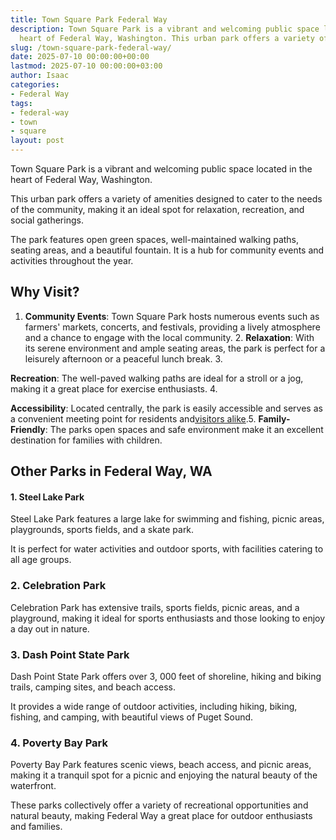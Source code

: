 ```yaml
---
title: Town Square Park Federal Way
description: Town Square Park is a vibrant and welcoming public space located in the
  heart of Federal Way, Washington. This urban park offers a variety of amenities...
slug: /town-square-park-federal-way/
date: 2025-07-10 00:00:00+00:00
lastmod: 2025-07-10 00:00:00+03:00
author: Isaac
categories:
- Federal Way
tags:
- federal-way
- town
- square
layout: post
---
```

Town Square Park is a vibrant and welcoming public space located in the heart of Federal Way, Washington.

This urban park offers a variety of amenities designed to cater to the needs of the community, making it an ideal spot for relaxation, recreation, and social gatherings.

The park features open green spaces, well-maintained walking paths, seating areas, and a beautiful fountain. It is a hub for community events and activities throughout the year.

##  Why Visit?

1. **Community Events**: Town Square Park hosts numerous events such as farmers' markets, concerts, and festivals, providing a lively atmosphere and a chance to engage with the local community. 2. **Relaxation**: With its serene environment and ample seating areas, the park is perfect for a leisurely afternoon or a peaceful lunch break. 3.

**Recreation**: The well-paved walking paths are ideal for a stroll or a jog, making it a great place for exercise enthusiasts. 4.

**Accessibility**: Located centrally, the park is easily accessible and serves as a convenient meeting point for residents and[visitors alike](https://pestpolicy.com/[federal-way](https://pestpolicy.com/rhododendron-species-botanical-garden/)/pest-control-in-federal-way/).5. **Family-Friendly**: The parks open spaces and safe environment make it an excellent destination for families with children.

##  Other Parks in Federal Way, WA

####  1. Steel Lake Park

Steel Lake Park features a large lake for swimming and fishing, picnic areas, playgrounds, sports fields, and a skate park.

It is perfect for water activities and outdoor sports, with facilities catering to all age groups.

###  2. Celebration Park

Celebration Park has extensive trails, sports fields, picnic areas, and a playground, making it ideal for sports enthusiasts and those looking to enjoy a day out in nature.

###  3. Dash Point State Park

Dash Point State Park offers over 3, 000 feet of shoreline, hiking and biking trails, camping sites, and beach access.

It provides a wide range of outdoor activities, including hiking, biking, fishing, and camping, with beautiful views of Puget Sound.

###  4. Poverty Bay Park

Poverty Bay Park features scenic views, beach access, and picnic areas, making it a tranquil spot for a picnic and enjoying the natural beauty of the waterfront.

These parks collectively offer a variety of recreational opportunities and natural beauty, making Federal Way a great place for outdoor enthusiasts and families.
